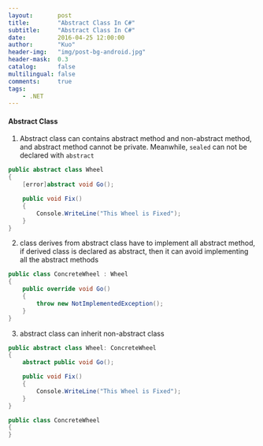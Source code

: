 ```yaml
---
layout:       post
title:        "Abstract Class In C#"
subtitle:     "Abstract Class In C#"
date:         2016-04-25 12:00:00
author:       "Kuo"
header-img:   "img/post-bg-android.jpg"
header-mask:  0.3
catalog:      false
multilingual: false
comments:     true
tags:
    - .NET
---
```

#### Abstract Class

1. Abstract class can contains abstract method and non-abstract method, and abstract method cannot be private. Meanwhile, `sealed` can not be declared with `abstract`
```C#
public abstract class Wheel
{
    [error]abstract void Go();

    public void Fix()
    {
        Console.WriteLine("This Wheel is Fixed");
    }
}
```
2. class derives from abstract class have to implement all abstract method, if derived class is declared as abstract, then it can avoid implementing all the abstract methods
```C#
public class ConcreteWheel : Wheel
{
    public override void Go()
    {
        throw new NotImplementedException();
    }
}
```
3. abstract class can inherit non-abstract class
```C#
public abstract class Wheel: ConcreteWheel
{
    abstract public void Go();

    public void Fix()
    {
        Console.WriteLine("This Wheel is Fixed");
    }
}

public class ConcreteWheel 
{
}
```